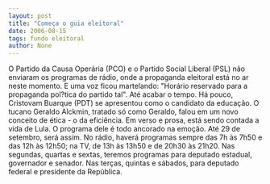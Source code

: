```yaml
---
layout: post
title: "Começa o guia eleitoral"
date: 2006-08-15
tags: fundo eleitoral
author: None
---
```

O Partido da Causa Operária (PCO) e o Partido Social Liberal (PSL) não enviaram os programas de rádio, onde a propaganda eleitoral&nbsp;está no ar neste momento. E uma voz ficou martelando: \"Horário reservado para a propaganda pol?tica do partido tal\". Até acabar o tempo.
Há pouco, Cristovam Buarque (PDT) se apresentou como o candidato da educação. O tucano Geraldo Alckmin, tratado só como Geraldo, falou em um novo conceito de ética - o da eficiência.
Em verso e prosa,&nbsp;está sendo contada a vida de Lula. O programa dele é todo ancorado na emoção.
Até 29 de setembro, será assim. No rádio, haverá programas sempre das 7h às 7h50 e das 12h às 12h50; na TV,&nbsp;de 13h às 13h50 e de 20h30 às 21h20.
Nas segundas, quartas e sextas, teremos programas para deputado estadual, governador e senador.
Nas terças, quintas e sábados, para deputado federal e presidente da República. 